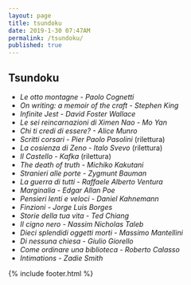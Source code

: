 ```yaml
---
layout: page
title: tsundoku
date: 2019-1-30 07:47AM
permalink: /tsundoku/
published: true
---
```


## Tsundoku

- *Le otto montagne - Paolo Cognetti*
- *On writing: a memoir of the craft - Stephen King*
- *Infinite Jest - David Foster Wallace*
- *Le sei reincarnazioni di Ximen Nao -  Mo Yan*
- *Chi ti credi di essere? - Alice Munro*
- *Scritti corsari -  Pier Paolo Pasolini* (rilettura)
- *La cosienza di Zeno  -  Italo Svevo* (rilettura)
- *Il Castello  - Kafka* (rilettura)
- *The death of truth - Michiko Kakutani*
- *Stranieri alle porte - Zygmunt Bauman*
- *La guerra di tutti - Raffaele Alberto Ventura*
- *Marginalia - Edgar Allan Poe*
- *Pensieri lenti e veloci - Daniel Kahnemann*
- *Finzioni - Jorge Luis Borges*
- *Storie della tua vita - Ted Chiang*
- *Il cigno nero - Nassim Nicholas Taleb*
- *Dieci splendidi oggetti morti - Massimo Mantellini*
- *Di nessuna chiesa - Giulio Giorello*
- *Come ordinare una biblioteca - Roberto Calasso*
- *Intimations - Zadie Smith*

{% include footer.html %}


